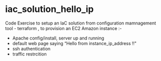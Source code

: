 # iac_solution_hello_ip
Code Exercise to setup an IaC solution from configuration mamnagement tool - terraform , to provision an EC2 Amazon instance :-

- Apache config/install, server up and running 
- default web page saying “Hello from instance_ip_address !!"
- ssh authentication
- traffic restrcition
